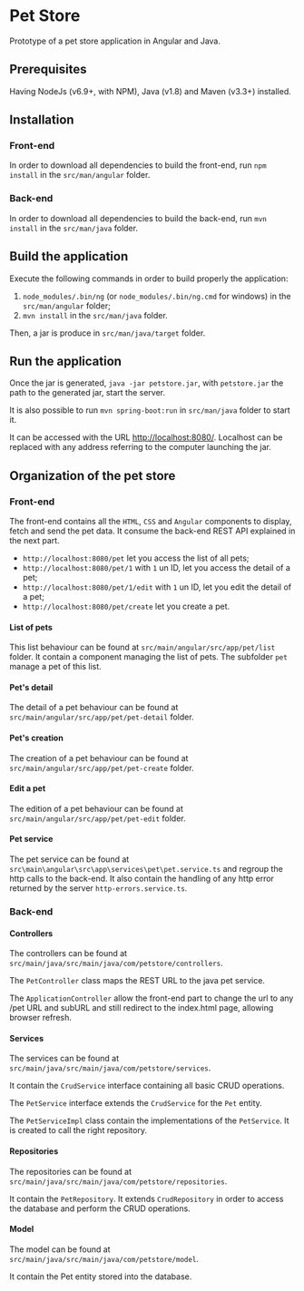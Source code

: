 # Pet Store

Prototype of a pet store application in Angular and Java.

## Prerequisites

Having NodeJs (v6.9+, with NPM), Java (v1.8) and Maven (v3.3+) installed.

## Installation

### Front-end

In order to download all dependencies to build the front-end, run `npm install` in the `src/man/angular` folder.

### Back-end

In order to download all dependencies to build the back-end, run `mvn install` in the `src/man/java` folder.

## Build the application

Execute the following commands in order to build properly the application:

1. `node_modules/.bin/ng` (or `node_modules/.bin/ng.cmd` for windows) in the `src/man/angular` folder;
2. `mvn install` in the `src/man/java` folder.

Then, a jar is produce in `src/man/java/target` folder.

## Run the application

Once the jar is generated, `java -jar petstore.jar`, with `petstore.jar` the path to the generated jar, start the server.

It is also possible to run `mvn spring-boot:run` in `src/man/java` folder to start it.

It can be accessed with the URL [http://localhost:8080/](http://localhost:8080/).
Localhost can be replaced with any address referring to the computer launching the jar.

## Organization of the pet store

### Front-end

The front-end contains all the `HTML`, `CSS` and `Angular` components to display, fetch and send the pet data.
It consume the back-end REST API explained in the next part.

* `http://localhost:8080/pet` let you access the list of all pets;
* `http://localhost:8080/pet/1` with `1` un ID, let you access the detail of a pet;
* `http://localhost:8080/pet/1/edit`  with `1` un ID, let you edit the detail of a pet;
* `http://localhost:8080/pet/create` let you create a pet.

#### List of pets

This list behaviour can be found at `src/main/angular/src/app/pet/list` folder.
It contain a component managing the list of pets. The subfolder `pet` manage a pet of this list.

#### Pet's detail

The detail of a pet behaviour can be found at `src/main/angular/src/app/pet/pet-detail` folder.

#### Pet's creation

The creation of a pet behaviour can be found at `src/main/angular/src/app/pet/pet-create` folder.

#### Edit a pet

The edition of a pet behaviour can be found at `src/main/angular/src/app/pet/pet-edit` folder.

#### Pet service

The pet service can be found at `src\main\angular\src\app\services\pet\pet.service.ts` and regroup the http calls to the back-end.
It also contain the handling of any http error returned by the server `http-errors.service.ts`.

### Back-end

#### Controllers

The controllers can be found at `src/main/java/src/main/java/com/petstore/controllers`.

The `PetController` class maps the REST URL to the java pet service.

The `ApplicationController` allow the front-end part to change the url to any /pet URL and subURL
and still redirect to the index.html page, allowing browser refresh.

#### Services

The services can be found at `src/main/java/src/main/java/com/petstore/services`.

It contain the `CrudService` interface containing all basic CRUD operations.

The `PetService` interface extends the `CrudService` for the `Pet` entity.

The `PetServiceImpl` class contain the implementations of the `PetService`.
It is created to call the right repository.

#### Repositories

The repositories can be found at `src/main/java/src/main/java/com/petstore/repositories`.

It contain the `PetRepository`. It extends `CrudRepository` in order to access the database and perform the CRUD operations.

#### Model

The model can be found at `src/main/java/src/main/java/com/petstore/model`.

It contain the Pet entity stored into the database.
